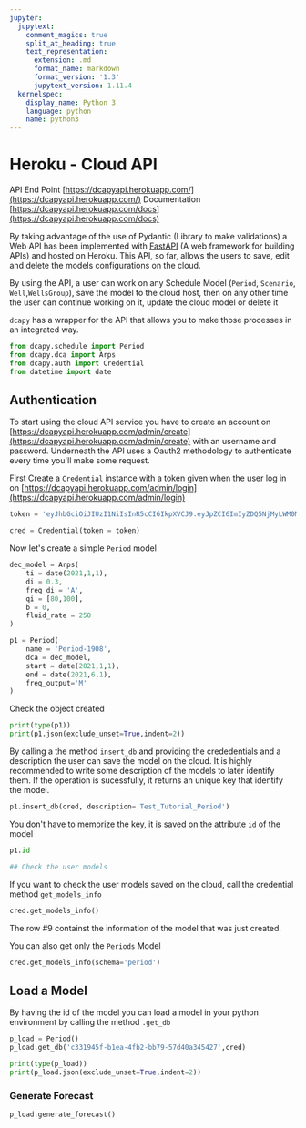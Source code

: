 ```yaml
---
jupyter:
  jupytext:
    comment_magics: true
    split_at_heading: true
    text_representation:
      extension: .md
      format_name: markdown
      format_version: '1.3'
      jupytext_version: 1.11.4
  kernelspec:
    display_name: Python 3
    language: python
    name: python3
---
```


# Heroku - Cloud API

API End Point [https://dcapyapi.herokuapp.com/](https://dcapyapi.herokuapp.com/)
Documentation [https://dcapyapi.herokuapp.com/docs](https://dcapyapi.herokuapp.com/docs)

By taking advantage of the use of Pydantic (Library to make validations) a Web API has been implemented with [FastAPI](https://fastapi.tiangolo.com/) (A web framework for building APIs) and hosted on Heroku. This API, so far, allows the users to save, edit and delete the models configurations on the cloud. 

By using the API, a user can work on any Schedule Model (`Period`, `Scenario`, `Well`,`WellsGroup`), save the model to the cloud host, then on any other time the user can continue working on it, update the cloud model or delete it

`dcapy` has a wrapper for the API that allows you to make those processes in an integrated way. 

```python
from dcapy.schedule import Period
from dcapy.dca import Arps
from dcapy.auth import Credential
from datetime import date
```

## Authentication

To start using the cloud API service you have to create an account on [https://dcapyapi.herokuapp.com/admin/create](https://dcapyapi.herokuapp.com/admin/create) with an username and password. Underneath the API uses a Oauth2 methodology to authenticate every time you'll make some request. 


First Create a `Credential` instance with a token given when the user log in on [https://dcapyapi.herokuapp.com/admin/login](https://dcapyapi.herokuapp.com/admin/login)

```python
token = 'eyJhbGciOiJIUzI1NiIsInR5cCI6IkpXVCJ9.eyJpZCI6ImIyZDQ5NjMyLWM0MzEtNDAzYi04OTEyLTJiZGIyOTA3NTMxNCIsIm5hbWUiOiJTYW50aWFnbyIsImxhc3RfbmFtZSI6IkN1ZXJ2byIsInVzZXJuYW1lIjoic2N1ZXJ2bzkxIiwiZXhwIjoxNjI2OTI5MTY2fQ.ZLt6dbub8eVlxmGcRqfilXWbbSvi7n2Xkh7khO-o8kQ'

cred = Credential(token = token)
```

Now let's create a simple `Period` model

```python
dec_model = Arps(
    ti = date(2021,1,1),
    di = 0.3,
    freq_di = 'A',
    qi = [80,100],
    b = 0,
    fluid_rate = 250
)

p1 = Period(
    name = 'Period-1908',
    dca = dec_model,
    start = date(2021,1,1),
    end = date(2021,6,1),
    freq_output='M'
)

```

Check the object created

```python
print(type(p1))
print(p1.json(exclude_unset=True,indent=2))
```

By calling a the method `insert_db` and providing the crededentials and a description the user can save the model on the cloud. It is highly recommended to write some description of the models to later identify them. If the operation is sucessfully, it returns an unique key that identify the model. 

```python
p1.insert_db(cred, description='Test_Tutorial_Period')
```

You don't have to memorize the key, it is saved on the attribute `id` of the model

```python
p1.id
```

```python
## Check the user models
```

If you want to check the user models saved on the cloud, call the credential method `get_models_info` 

```python
cred.get_models_info()
```

The row #9 containst the information of the model that was just created.

You can also get only the `Periods` Model

```python
cred.get_models_info(schema='period')
```

## Load a Model

By having the id of the model you can load a model in your python environment by calling the method `.get_db`

```python
p_load = Period()
p_load.get_db('c331945f-b1ea-4fb2-bb79-57d40a345427',cred)
```

```python
print(type(p_load))
print(p_load.json(exclude_unset=True,indent=2))
```

### Generate Forecast

```python
p_load.generate_forecast()
```

```python

```
